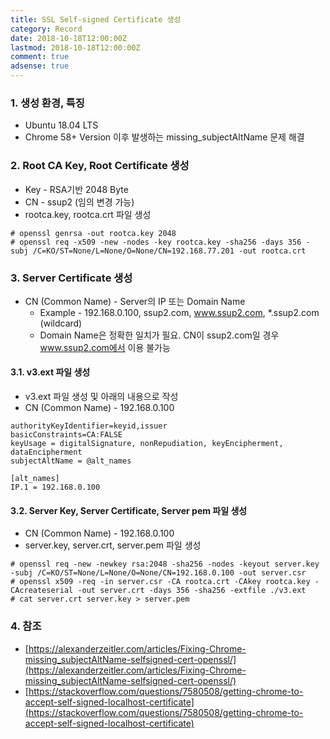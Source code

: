 ```yaml
---
title: SSL Self-signed Certificate 생성
category: Record
date: 2018-10-18T12:00:00Z
lastmod: 2018-10-18T12:00:00Z
comment: true
adsense: true
---
```


### 1. 생성 환경, 특징

* Ubuntu 18.04 LTS
* Chrome 58+ Version 이후 발생하는 missing_subjectAltName 문제 해결

### 2. Root CA Key, Root Certificate 생성

* Key - RSA기반 2048 Byte
* CN - ssup2 (임의 변경 가능)
* rootca.key, rootca.crt 파일 생성

~~~
# openssl genrsa -out rootca.key 2048
# openssl req -x509 -new -nodes -key rootca.key -sha256 -days 356 -subj /C=KO/ST=None/L=None/O=None/CN=192.168.77.201 -out rootca.crt
~~~

### 3. Server Certificate 생성

* CN (Common Name) - Server의 IP 또는 Domain Name
  * Example - 192.168.0.100, ssup2.com, www.ssup2.com, *.ssup2.com (wildcard)
  * Domain Name은 정확한 일치가 필요. CN이 ssup2.com일 경우 www.ssup2.com에서 이용 불가능

#### 3.1. v3.ext 파일 생성

* v3.ext 파일 생성 및 아래의 내용으로 작성
* CN (Common Name) - 192.168.0.100

~~~
authorityKeyIdentifier=keyid,issuer
basicConstraints=CA:FALSE
keyUsage = digitalSignature, nonRepudiation, keyEncipherment, dataEncipherment
subjectAltName = @alt_names

[alt_names]
IP.1 = 192.168.0.100
~~~

#### 3.2. Server Key, Server Certificate, Server pem 파일 생성

* CN (Common Name) - 192.168.0.100
* server.key, server.crt, server.pem 파일 생성

~~~
# openssl req -new -newkey rsa:2048 -sha256 -nodes -keyout server.key -subj /C=KO/ST=None/L=None/O=None/CN=192.168.0.100 -out server.csr
# openssl x509 -req -in server.csr -CA rootca.crt -CAkey rootca.key -CAcreateserial -out server.crt -days 356 -sha256 -extfile ./v3.ext
# cat server.crt server.key > server.pem
~~~

### 4. 참조
* [https://alexanderzeitler.com/articles/Fixing-Chrome-missing_subjectAltName-selfsigned-cert-openssl/](https://alexanderzeitler.com/articles/Fixing-Chrome-missing_subjectAltName-selfsigned-cert-openssl/)
* [https://stackoverflow.com/questions/7580508/getting-chrome-to-accept-self-signed-localhost-certificate](https://stackoverflow.com/questions/7580508/getting-chrome-to-accept-self-signed-localhost-certificate)
